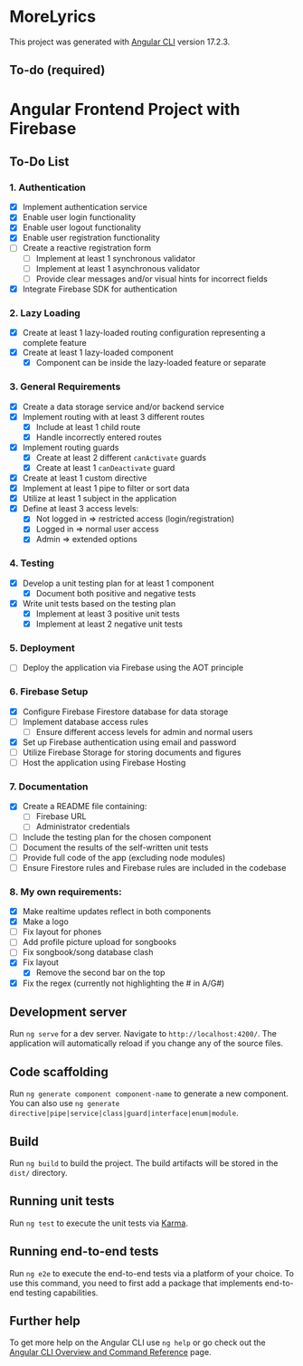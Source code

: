 # MoreLyrics

This project was generated with [Angular CLI](https://github.com/angular/angular-cli) version 17.2.3.

## To-do (required)

# Angular Frontend Project with Firebase

## To-Do List

### 1. Authentication
- [x] Implement authentication service
- [x] Enable user login functionality
- [x] Enable user logout functionality
- [x] Enable user registration functionality
- [ ] Create a reactive registration form
  - [ ] Implement at least 1 synchronous validator
  - [ ] Implement at least 1 asynchronous validator
  - [ ] Provide clear messages and/or visual hints for incorrect fields
- [x] Integrate Firebase SDK for authentication

### 2. Lazy Loading
- [x] Create at least 1 lazy-loaded routing configuration representing a complete feature
- [x] Create at least 1 lazy-loaded component
  - [x] Component can be inside the lazy-loaded feature or separate

### 3. General Requirements
- [x] Create a data storage service and/or backend service
- [x] Implement routing with at least 3 different routes
  - [x] Include at least 1 child route
  - [x] Handle incorrectly entered routes
- [x] Implement routing guards
  - [x] Create at least 2 different `canActivate` guards
  - [x] Create at least 1 `canDeactivate` guard
- [x] Create at least 1 custom directive
- [x] Implement at least 1 pipe to filter or sort data
- [x] Utilize at least 1 subject in the application
- [x] Define at least 3 access levels:
  - [x] Not logged in => restricted access (login/registration)
  - [x] Logged in => normal user access
  - [x] Admin => extended options

### 4. Testing
- [x] Develop a unit testing plan for at least 1 component
  - [x] Document both positive and negative tests
- [x] Write unit tests based on the testing plan
  - [x] Implement at least 3 positive unit tests
  - [x] Implement at least 2 negative unit tests

### 5. Deployment
- [ ] Deploy the application via Firebase using the AOT principle

### 6. Firebase Setup
- [x] Configure Firebase Firestore database for data storage
- [ ] Implement database access rules
  - [ ] Ensure different access levels for admin and normal users
- [x] Set up Firebase authentication using email and password
- [ ] Utilize Firebase Storage for storing documents and figures
- [ ] Host the application using Firebase Hosting

### 7. Documentation
- [x] Create a README file containing:
  - [ ] Firebase URL
  - [ ] Administrator credentials
- [ ] Include the testing plan for the chosen component
- [ ] Document the results of the self-written unit tests
- [ ] Provide full code of the app (excluding node modules)
- [ ] Ensure Firestore rules and Firebase rules are included in the codebase

### 8. My own requirements:

- [x] Make realtime updates reflect in both components
- [x] Make a logo
- [ ] Fix layout for phones
- [ ] Add profile picture upload for songbooks
- [ ] Fix songbook/song database clash
- [x] Fix layout
  - [x] Remove the second bar on the top
- [x] Fix the regex (currently not highlighting the # in A/G#)

## Development server

Run `ng serve` for a dev server. Navigate to `http://localhost:4200/`. The application will automatically reload if you change any of the source files.

## Code scaffolding

Run `ng generate component component-name` to generate a new component. You can also use `ng generate directive|pipe|service|class|guard|interface|enum|module`.

## Build

Run `ng build` to build the project. The build artifacts will be stored in the `dist/` directory.

## Running unit tests

Run `ng test` to execute the unit tests via [Karma](https://karma-runner.github.io).

## Running end-to-end tests

Run `ng e2e` to execute the end-to-end tests via a platform of your choice. To use this command, you need to first add a package that implements end-to-end testing capabilities.

## Further help

To get more help on the Angular CLI use `ng help` or go check out the [Angular CLI Overview and Command Reference](https://angular.io/cli) page.

